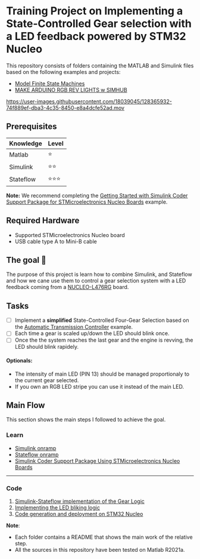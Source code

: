 # Training Project on Implementing a State-Controlled Gear selection with a LED feedback powered by STM32 Nucleo

This repository consists of folders containing the MATLAB and Simulink files based on the following examples and projects:

- [Model Finite State Machines](https://www.mathworks.com/help/stateflow/gs/finite-state-machines.html)
- [MAKE ARDUINO RGB REV LIGHTS w SIMHUB](https://img.youtube.com/vi/u5kZjg_sJdg/0.jpg)


https://user-images.githubusercontent.com/18039045/128365932-74f889ef-dba3-4c35-8450-e8a4dcfe52ad.mov


## Prerequisites

| Knowledge            | Level     |
| -------------        | ---------- |
| Matlab               | ⭐
| Simulink             | ⭐⭐
| Stateflow            | ⭐⭐⭐

**Note:**
We recommend completing the [Getting Started with Simulink Coder Support Package for STMicroelectronics Nucleo Boards](https://www.mathworks.com/help/supportpkg/nucleo/ug/getting-started-with-simulink-coder-support-package-for-stmicroelectronics-nucleo-boards.html) example.


## Required Hardware
- Supported STMicroelectronics Nucleo board
- USB cable type A to Mini-B cable


## The goal 🎯

The purpose of this project is learn how to combine Simulink, and Stateflow and how we cane use them to control a gear selection system with a LED feedback coming from a [NUCLEO-L476RG](https://www.st.com/en/evaluation-tools/nucleo-l476rg.html) board.

## Tasks

- [ ] Implement a **simplified** State-Controlled Four-Gear Selection based on the [Automatic Transmission Controller](https://www.mathworks.com/help/simulink/slref/modeling-an-automatic-transmission-controller.html) example.
- [ ] Each time a gear is scaled up/down the LED should blink once.
- [ ] Once the the system reaches the last gear and the engine is revving, the LED should blink rapidely.

#### Optionals:

- The intensity of main LED (PIN 13) should be managed proportionaly to the current gear selected.
- If you own an RGB LED stripe you can use it instead of the main LED.

## Main Flow

This section shows the main steps I followed to achieve the goal.

### Learn
- [Simulink onramp](https://www.mathworks.com/learn/tutorials/simulink-onramp.html)
- [Stateflow onramp](https://www.mathworks.com/learn/tutorials/stateflow-onramp.html)
- [Simulink Coder Support Package Using STMicroelectronics Nucleo Boards](https://www.mathworks.com/matlabcentral/fileexchange/58942-simulink-coder-support-package-for-stmicroelectronics-nucleo-boards)

---

### Code
1. [Simulink-Stateflow implementation of the Gear Logic](1_Gear_logic)
2. [Implementing the LED bliking logic](2_Gear_logic_with_LED_feedback)
3. [Code generation and deployment on STM32 Nucleo](3_Gear_logic_on_stm32)

__Note__:
- Each folder contains a README that shows the main work of the relative step.
- All the sources in this repository have been tested on Matlab R2021a.
